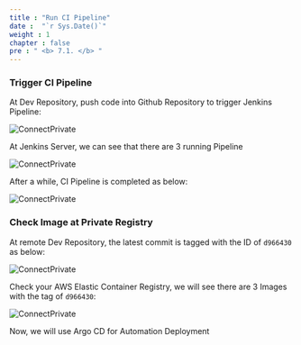 ```yaml
---
title : "Run CI Pipeline"
date :  "`r Sys.Date()`" 
weight : 1
chapter : false
pre : " <b> 7.1. </b> "
---
```


### Trigger CI Pipeline

At Dev Repository, push code into Github Repository to trigger Jenkins Pipeline:

![ConnectPrivate](/images/7-argocd-autodeploy/7.1-ci-pipeline/CI_Pipeline0.png)

At Jenkins Server, we can see that there are 3 running Pipeline

![ConnectPrivate](/images/7-argocd-autodeploy/7.1-ci-pipeline/CI_Pipeline1.png)

After a while, CI Pipeline is completed as below:

![ConnectPrivate](/images/7-argocd-autodeploy/7.1-ci-pipeline/CI_Pipeline2.png)

### Check Image at Private Registry

At remote Dev Repository, the latest commit is tagged with the ID of `d966430` as below:

![ConnectPrivate](/images/7-argocd-autodeploy/7.1-ci-pipeline/CI_Pipeline3.png)

Check your AWS Elastic Container Registry, we will see there are 3 Images with the tag of `d966430`:

![ConnectPrivate](/images/7-argocd-autodeploy/7.1-ci-pipeline/CI_Pipeline4.png)

Now, we will use Argo CD for Automation Deployment
